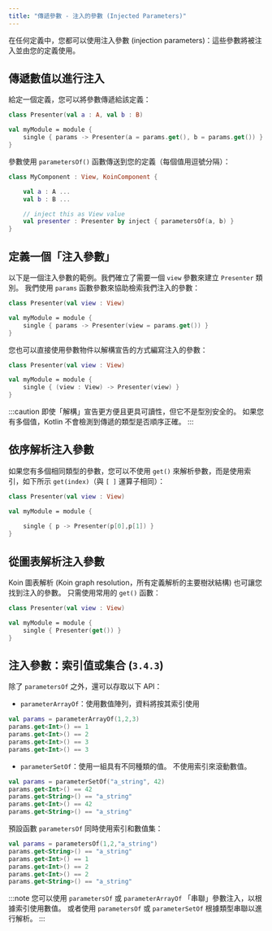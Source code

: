 ```yaml
---
title: "傳遞參數 - 注入的參數 (Injected Parameters)"
---
```

在任何定義中，您都可以使用注入參數 (injection parameters)：這些參數將被注入並由您的定義使用。

## 傳遞數值以進行注入

給定一個定義，您可以將參數傳遞給該定義：

```kotlin
class Presenter(val a : A, val b : B)

val myModule = module {
    single { params -> Presenter(a = params.get(), b = params.get()) }
}
```

參數使用 `parametersOf()` 函數傳送到您的定義（每個值用逗號分隔）：

```kotlin
class MyComponent : View, KoinComponent {

    val a : A ...
    val b : B ... 

    // inject this as View value
    val presenter : Presenter by inject { parametersOf(a, b) }
}
```

## 定義一個「注入參數」

以下是一個注入參數的範例。我們確立了需要一個 `view` 參數來建立 `Presenter` 類別。 我們使用 `params` 函數參數來協助檢索我們注入的參數：

```kotlin
class Presenter(val view : View)

val myModule = module {
    single { params -> Presenter(view = params.get()) }
}
```

您也可以直接使用參數物件以解構宣告的方式編寫注入的參數：

```kotlin
class Presenter(val view : View)

val myModule = module {
    single { (view : View) -> Presenter(view) }
}
```

:::caution
即使「解構」宣告更方便且更具可讀性，但它不是型別安全的。 如果您有多個值，Kotlin 不會檢測到傳遞的類型是否順序正確。
:::

## 依序解析注入參數

如果您有多個相同類型的參數，您可以不使用 `get()` 來解析參數，而是使用索引，如下所示 `get(index)`（與 `[ ]` 運算子相同）：

```kotlin
class Presenter(val view : View)

val myModule = module {
    
    single { p -> Presenter(p[0],p[1]) }
}
```

## 從圖表解析注入參數

Koin 圖表解析 (Koin graph resolution，所有定義解析的主要樹狀結構) 也可讓您找到注入的參數。 只需使用常用的 `get()` 函數：

```kotlin
class Presenter(val view : View)

val myModule = module {
    single { Presenter(get()) }
}
```

## 注入參數：索引值或集合 (`3.4.3`)

除了 `parametersOf` 之外，還可以存取以下 API：

- `parameterArrayOf`：使用數值陣列，資料將按其索引使用

```kotlin
val params = parameterArrayOf(1,2,3)
params.get<Int>() == 1
params.get<Int>() == 2
params.get<Int>() == 3
params.get<Int>() == 3
```

- `parameterSetOf`：使用一組具有不同種類的值。 不使用索引來滾動數值。

```kotlin
val params = parameterSetOf("a_string", 42)
params.get<Int>() == 42
params.get<String>() == "a_string"
params.get<Int>() == 42
params.get<String>() == "a_string"
```

預設函數 `parametersOf` 同時使用索引和數值集：

```kotlin
val params = parametersOf(1,2,"a_string")
params.get<String>() == "a_string"
params.get<Int>() == 1
params.get<Int>() == 2
params.get<Int>() == 2
params.get<String>() == "a_string"
```

:::note
  您可以使用 `parametersOf` 或 `parameterArrayOf` 「串聯」參數注入，以根據索引使用數值。 或者使用 `parametersOf` 或 `parameterSetOf` 根據類型串聯以進行解析。
:::